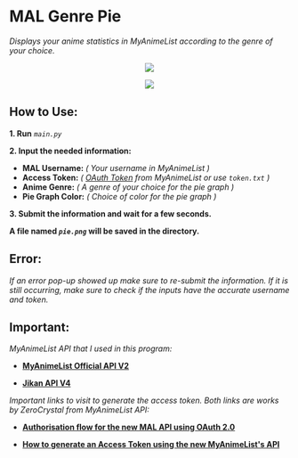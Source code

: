 # **MAL Genre Pie**
 *Displays your anime statistics in MyAnimeList according to the genre of your choice.*

<p align="center"><img src="https://i.ibb.co/Jy5XxnM/mgp.png"></img></p>

<p align="center"><img src="https://i.ibb.co/dgbjqmD/mgp2.png"></img></p>

## How to Use:
**1. Run** *`main.py`*

**2. Input the needed information:**
* **MAL Username:** *( Your username in MyAnimeList )*
* **Access Token:** *( [OAuth Token](https://myanimelist.net/blog.php?eid=835707) from MyAnimeList or use `token.txt` )*
* **Anime Genre:** *( A genre of your choice for the pie graph )*
* **Pie Graph Color:** *( Choice of color for the pie graph )*

**3. Submit the information and wait for a few seconds.**

**A file named *`pie.png`* will be saved in the directory.**

## Error:
*If an error pop-up showed up make sure to re-submit the information. If it is still occurring, make sure to check if the inputs have the accurate username and token.*

## Important:
*MyAnimeList API that I used in this program:*

* **[MyAnimeList Official API V2](https://myanimelist.net/apiconfig/references/api/v2)**

* **[Jikan API V4](https://github.com/jikan-me/jikan)**

*Important links to visit to generate the access token. Both links are works by ZeroCrystal from MyAnimeList API:*

* **[Authorisation flow for the new MAL API using OAuth 2.0](https://myanimelist.net/blog.php?eid=835707)**

* **[How to generate an Access Token using the new MyAnimeList's API](https://gitlab.com/-/snippets/2039434)**
